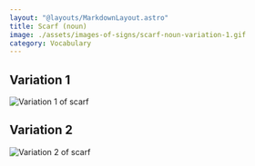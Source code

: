 ```yaml
---
layout: "@layouts/MarkdownLayout.astro"
title: Scarf (noun)
image: ./assets/images-of-signs/scarf-noun-variation-1.gif
category: Vocabulary
---
```


## Variation 1

![Variation 1 of scarf](@signs/scarf-noun-variation-1.gif)

## Variation 2

![Variation 2 of scarf](@signs/scarf-noun-variation-2.gif)
